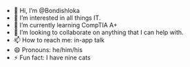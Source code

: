 - 👋 Hi, I’m @Bondishloka
- 👀 I’m interested in all things IT.
- 🌱 I’m currently learning CompTIA A+
- 💞️ I’m looking to collaborate on anything that I can help with.
- 📫 How to reach me: in-app talk
- 😄 Pronouns: he/him/his
- ⚡ Fun fact: I have nine cats

<!---
Bondishloka/Bondishloka is a ✨ special ✨ repository because its `README.md` (this file) appears on your GitHub profile.
You can click the Preview link to take a look at your changes.
--->
